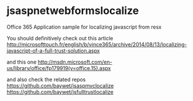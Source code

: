 jsaspnetwebformslocalize
========================

Office 365 Application sample for localizing javascript from resx

You should definitively check out this article http://microsofttouch.fr/english/b/vince365/archive/2014/08/13/localizing-javascript-of-a-full-trust-solution.aspx

and this one
http://msdn.microsoft.com/en-us/library/office/fp179919(v=office.15).aspx

and also check the related repos
https://github.com/baywet/jsaspmvclocalize
https://github.com/baywet/jsfulltrustlocalize
